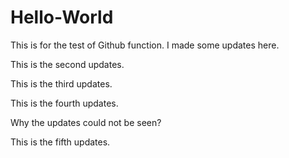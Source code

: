 # Hello-World

This is for the test of Github function. I made some updates here. 

This is the second updates. 

This is the third updates. 

This is the fourth updates.

Why the updates could not be seen?

This is the fifth updates.



